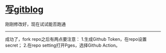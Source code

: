 # [写gitblog](https://github.com/weifengg/gitblog/issues/1)

刚刚修改好，现在试试能否跑通

---

成功了，fork repo之后有两点要注意：
1.生成Github Token，在repo设置secret；
2.在repo setting打开Pges，选择Github Action。